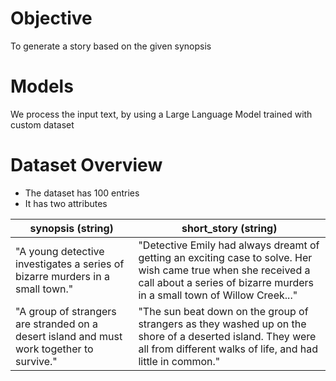 # Objective
To generate a story based on the given synopsis

# Models
We process the input text, by using a Large Language Model trained with custom dataset

# Dataset Overview
* The dataset has 100 entries
* It has two attributes
  
| synopsis (string) | short_story (string) |
| ---- | ---- |
| "A young detective investigates a series of bizarre murders in a small town." | "Detective Emily had always dreamt of getting an exciting case to solve. Her wish came true when she received a call about a series of bizarre murders in a small town of Willow Creek..." |
| "A group of strangers are stranded on a desert island and must work together to survive." | "The sun beat down on the group of strangers as they washed up on the shore of a deserted island. They were all from different walks of life, and had little in common." |
